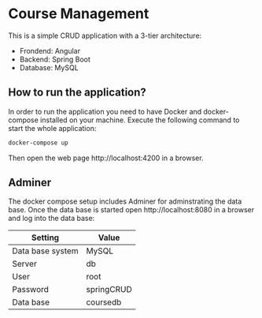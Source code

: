 # Course Management

This is a simple CRUD application with a 3-tier architecture:
- Frondend: Angular
- Backend: Spring Boot
- Database: MySQL

## How to run the application?

In order to run the application you need to have Docker and docker-compose installed on your machine. Execute the following command to start the whole application:

```sh
docker-compose up
```

Then open the web page http://localhost:4200 in a browser.

## Adminer

The docker compose setup includes Adminer for adminstrating the data base. Once the data base is started open http://localhost:8080 in a browser and log into the data base:

| Setting          | Value        |
|------------------|--------------|
| Data base system | MySQL        |
| Server           | db           |
| User             | root         |
| Password         | springCRUD   |
| Data base        | coursedb     |
